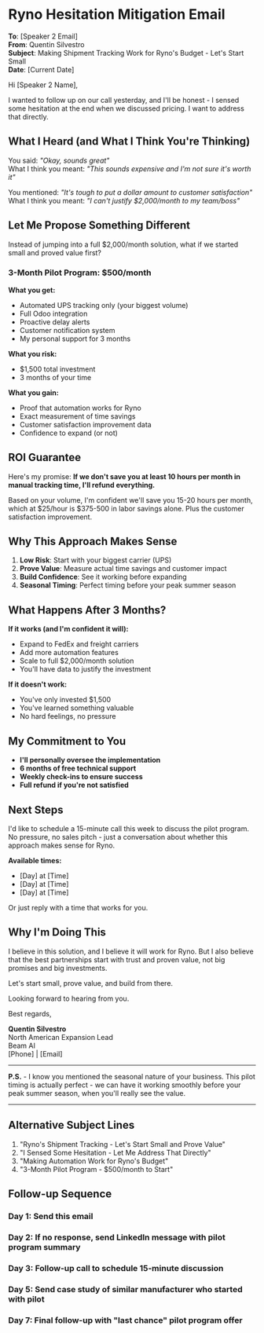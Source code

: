 # Ryno Hesitation Mitigation Email

**To**: [Speaker 2 Email]  
**From**: Quentin Silvestro  
**Subject**: Making Shipment Tracking Work for Ryno's Budget - Let's Start Small  
**Date**: [Current Date]

Hi [Speaker 2 Name],

I wanted to follow up on our call yesterday, and I'll be honest - I sensed some hesitation at the end when we discussed pricing. I want to address that directly.

## What I Heard (and What I Think You're Thinking)

You said: *"Okay, sounds great"*  
What I think you meant: *"This sounds expensive and I'm not sure it's worth it"*

You mentioned: *"It's tough to put a dollar amount to customer satisfaction"*  
What I think you meant: *"I can't justify $2,000/month to my team/boss"*

## Let Me Propose Something Different

Instead of jumping into a full $2,000/month solution, what if we started small and proved value first?

### **3-Month Pilot Program: $500/month**

**What you get:**
- Automated UPS tracking only (your biggest volume)
- Full Odoo integration
- Proactive delay alerts
- Customer notification system
- My personal support for 3 months

**What you risk:**
- $1,500 total investment
- 3 months of your time

**What you gain:**
- Proof that automation works for Ryno
- Exact measurement of time savings
- Customer satisfaction improvement data
- Confidence to expand (or not)

## ROI Guarantee

Here's my promise: **If we don't save you at least 10 hours per month in manual tracking time, I'll refund everything.**

Based on your volume, I'm confident we'll save you 15-20 hours per month, which at $25/hour is $375-500 in labor savings alone. Plus the customer satisfaction improvement.

## Why This Approach Makes Sense

1. **Low Risk**: Start with your biggest carrier (UPS)
2. **Prove Value**: Measure actual time savings and customer impact
3. **Build Confidence**: See it working before expanding
4. **Seasonal Timing**: Perfect timing before your peak summer season

## What Happens After 3 Months?

**If it works (and I'm confident it will):**
- Expand to FedEx and freight carriers
- Add more automation features
- Scale to full $2,000/month solution
- You'll have data to justify the investment

**If it doesn't work:**
- You've only invested $1,500
- You've learned something valuable
- No hard feelings, no pressure

## My Commitment to You

- **I'll personally oversee the implementation**
- **6 months of free technical support**
- **Weekly check-ins to ensure success**
- **Full refund if you're not satisfied**

## Next Steps

I'd like to schedule a 15-minute call this week to discuss the pilot program. No pressure, no sales pitch - just a conversation about whether this approach makes sense for Ryno.

**Available times:**
- [Day] at [Time]
- [Day] at [Time]
- [Day] at [Time]

Or just reply with a time that works for you.

## Why I'm Doing This

I believe in this solution, and I believe it will work for Ryno. But I also believe that the best partnerships start with trust and proven value, not big promises and big investments.

Let's start small, prove value, and build from there.

Looking forward to hearing from you.

Best regards,

**Quentin Silvestro**  
North American Expansion Lead  
Beam AI  
[Phone] | [Email]

---

**P.S.** - I know you mentioned the seasonal nature of your business. This pilot timing is actually perfect - we can have it working smoothly before your peak summer season, when you'll really see the value.

---

## Alternative Subject Lines

1. "Ryno's Shipment Tracking - Let's Start Small and Prove Value"
2. "I Sensed Some Hesitation - Let Me Address That Directly"
3. "Making Automation Work for Ryno's Budget"
4. "3-Month Pilot Program - $500/month to Start"

## Follow-up Sequence

### **Day 1**: Send this email
### **Day 2**: If no response, send LinkedIn message with pilot program summary
### **Day 3**: Follow-up call to schedule 15-minute discussion
### **Day 5**: Send case study of similar manufacturer who started with pilot
### **Day 7**: Final follow-up with "last chance" pilot program offer
